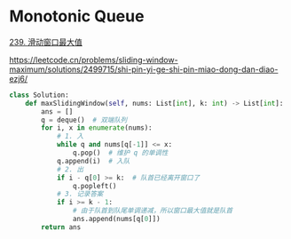 



# Monotonic Queue

[239. 滑动窗口最大值](https://leetcode.cn/problems/sliding-window-maximum/)

https://leetcode.cn/problems/sliding-window-maximum/solutions/2499715/shi-pin-yi-ge-shi-pin-miao-dong-dan-diao-ezj6/

```python
class Solution:
    def maxSlidingWindow(self, nums: List[int], k: int) -> List[int]:
        ans = []
        q = deque()  # 双端队列
        for i, x in enumerate(nums):
            # 1. 入
            while q and nums[q[-1]] <= x:
                q.pop()  # 维护 q 的单调性
            q.append(i)  # 入队
            # 2. 出
            if i - q[0] >= k:  # 队首已经离开窗口了
                q.popleft()
            # 3. 记录答案
            if i >= k - 1:
                # 由于队首到队尾单调递减，所以窗口最大值就是队首
                ans.append(nums[q[0]])
        return ans
```


